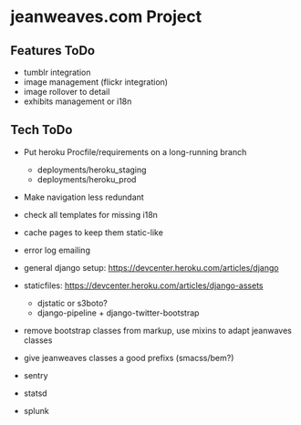 # jeanweaves.com Project

## Features ToDo

* tumblr integration
* image management (flickr integration)
* image rollover to detail
* exhibits management or i18n

## Tech ToDo

* Put heroku Procfile/requirements on a long-running branch
  * deployments/heroku_staging
  * deployments/heroku_prod
* Make navigation less redundant
* check all templates for missing i18n
* cache pages to keep them static-like
* error log emailing

* general django setup: https://devcenter.heroku.com/articles/django
* staticfiles: https://devcenter.heroku.com/articles/django-assets
  * djstatic or s3boto?
  * django-pipeline + django-twitter-bootstrap
* remove bootstrap classes from markup, use mixins to adapt jeanwaves classes
* give jeanweaves classes a good prefixs (smacss/bem?)
* sentry
* statsd
* splunk
